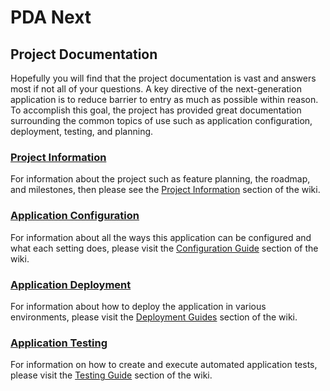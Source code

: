 # PDA Next

## Project Documentation

Hopefully you will find that the project documentation is vast and answers most if not all of your questions. A key
directive of the next-generation application is to reduce barrier to entry as much as possible within reason. To
accomplish this goal, the project has provided great documentation surrounding the common topics of use such as
application configuration, deployment, testing, and planning.

### [Project Information](./wiki/project)

For information about the project such as feature planning, the roadmap, and milestones, then please see the
[Project Information](./wiki/project) section of the wiki.

### [Application Configuration](./wiki/configuration)

For information about all the ways this application can be configured and what each setting does, please visit the
[Configuration Guide](./wiki/configuration) section of the wiki.

### [Application Deployment](./wiki/deployment)

For information about how to deploy the application in various environments, please visit the
[Deployment Guides](./wiki/deployment) section of the wiki.

### [Application Testing](./wiki/testing)

For information on how to create and execute automated application tests, please visit the
[Testing Guide](./wiki/testing) section of the wiki.
